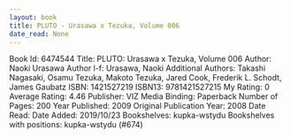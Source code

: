 ```yaml
---
layout: book
title: PLUTO - Urasawa x Tezuka, Volume 006
date_read: None
---
```


Book Id: 6474544
Title: PLUTO: Urasawa x Tezuka, Volume 006
Author: Naoki Urasawa
Author l-f: Urasawa, Naoki
Additional Authors: Takashi Nagasaki, Osamu Tezuka, Makoto Tezuka, Jared Cook, Frederik L. Schodt, James Gaubatz
ISBN: 1421527219
ISBN13: 9781421527215
My Rating: 0
Average Rating: 4.46
Publisher: VIZ Media
Binding: Paperback
Number of Pages: 200
Year Published: 2009
Original Publication Year: 2008
Date Read: 
Date Added: 2019/10/23
Bookshelves: kupka-wstydu
Bookshelves with positions: kupka-wstydu (#674)

